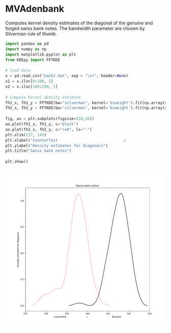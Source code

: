 # MVAdenbank
Computes kernel density estimates of the diagonal of the genuine and forged swiss bank notes. The bandwidth parameter are chosen by Silverman rule of thumb.

```python
import pandas as pd
import numpy as np
import matplotlib.pyplot as plt
from KDEpy import FFTKDE

# load data
x = pd.read_csv("bank2.dat", sep = "\s+", header=None)
x1 = x.iloc[0:100, 5]
x2 = x.iloc[100:200, 5]

# Compute kernel density estimate
fh1_x, fh1_y = FFTKDE(bw="silverman", kernel='biweight').fit(np.array(x1)).evaluate()
fh2_x, fh2_y = FFTKDE(bw="silverman", kernel='biweight').fit(np.array(x2)).evaluate()

fig, ax = plt.subplots(figsize=(10,10))
ax.plot(fh1_x, fh1_y, c="black")
ax.plot(fh2_x, fh2_y, c="red", ls=":")
plt.xlim(137, 143)
plt.xlabel("Counterfeit                             /                                   Genuine")
plt.ylabel("Density estimates for diagonals")
plt.title("Swiss bank notes")

plt.show()
```
![MVAdenbank](MVAdenbank_python.png)
